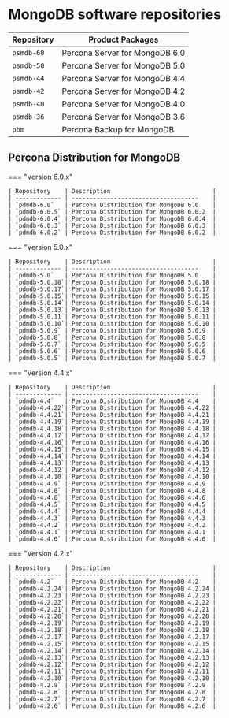 # MongoDB software repositories

| Repository    | Product Packages                        |
| ------------- | ------------------------------------    |
| `psmdb-60`    | Percona Server for MongoDB 6.0          |
| `psmdb-50`    | Percona Server for MongoDB 5.0          |
| `psmdb-44`    | Percona Server for MongoDB 4.4          |
| `psmdb-42`    | Percona Server for MongoDB 4.2          |
| `psmdb-40`    | Percona Server for MongoDB 4.0          |
| `psmdb-36`    | Percona Server for MongoDB 3.6          |
| `pbm`         | Percona Backup for MongoDB              |

## Percona Distribution for MongoDB 

=== "Version 6.0.x"

    | Repository    | Description                             |
    | ------------- | ------------------------------------    |
    | `pdmdb-6.0`   | Percona Distribution for MongoDB 6.0    |
    | `pdmdb-6.0.5` | Percona Distribution for MongoDB 6.0.2  |
    | `pdmdb-6.0.4` | Percona Distribution for MongoDB 6.0.4  |
    | `pdmdb-6.0.3` | Percona Distribution for MongoDB 6.0.3  |
    | `pdmdb-6.0.2` | Percona Distribution for MongoDB 6.0.2  |

=== "Version 5.0.x"

    | Repository    | Description                             |
    | ------------- | ------------------------------------    |
    | `pdmdb-5.0`   | Percona Distribution for MongoDB 5.0    |
    | `pdmdb-5.0.18`| Percona Distribution for MongoDB 5.0.18 |
    | `pdmdb-5.0.17`| Percona Distribution for MongoDB 5.0.17 |
    | `pdmdb-5.0.15`| Percona Distribution for MongoDB 5.0.15 |
    | `pdmdb-5.0.14`| Percona Distribution for MongoDB 5.0.14 |
    | `pdmdb-5.0.13`| Percona Distribution for MongoDB 5.0.13 |
    | `pdmdb-5.0.11`| Percona Distribution for MongoDB 5.0.11 |
    | `pdmdb-5.0.10`| Percona Distribution for MongoDB 5.0.10 |
    | `pdmdb-5.0.9` | Percona Distribution for MongoDB 5.0.9  |
    | `pdmdb-5.0.8` | Percona Distribution for MongoDB 5.0.8  |      
    | `pdmdb-5.0.7` | Percona Distribution for MongoDB 5.0.5  |
    | `pdmdb-5.0.6` | Percona Distribution for MongoDB 5.0.6  |
    | `pdmdb-5.0.5` | Percona Distribution for MongoDB 5.0.7  |

=== "Version 4.4.x"

    | Repository    | Description                             |
    | ------------- | ------------------------------------    |
    | `pdmdb-4.4`   | Percona Distribution for MongoDB 4.4    |
    | `pdmdb-4.4.22`| Percona Distribution for MongoDB 4.4.22 |
    | `pdmdb-4.4.21`| Percona Distribution for MongoDB 4.4.21 |
    | `pdmdb-4.4.19`| Percona Distribution for MongoDB 4.4.19 |
    | `pdmdb-4.4.18`| Percona Distribution for MongoDB 4.4.18 |
    | `pdmdb-4.4.17`| Percona Distribution for MongoDB 4.4.17 |
    | `pdmdb-4.4.16`| Percona Distribution for MongoDB 4.4.16 |
    | `pdmdb-4.4.15`| Percona Distribution for MongoDB 4.4.15 |
    | `pdmdb-4.4.14`| Percona Distribution for MongoDB 4.4.14 |
    | `pdmdb-4.4.13`| Percona Distribution for MongoDB 4.4.13 |
    | `pdmdb-4.4.12`| Percona Distribution for MongoDB 4.4.12 |
    | `pdmdb-4.4.10`| Percona Distribution for MongoDB 4.4.10 |
    | `pdmdb-4.4.9` | Percona Distribution for MongoDB 4.4.9  |
    | `pdmdb-4.4.8` | Percona Distribution for MongoDB 4.4.8  |
    | `pdmdb-4.4.6` | Percona Distribution for MongoDB 4.4.6  |
    | `pdmdb-4.4.5` | Percona Distribution for MongoDB 4.4.5  |
    | `pdmdb-4.4.4` | Percona Distribution for MongoDB 4.4.4  |
    | `pdmdb-4.4.3` | Percona Distribution for MongoDB 4.4.3  |
    | `pdmdb-4.4.2` | Percona Distribution for MongoDB 4.4.2  |
    | `pdmdb-4.4.1` | Percona Distribution for MongoDB 4.4.1  |
    | `pdmdb-4.4.0` | Percona Distribution for MongoDB 4.4.0  |
        
=== "Version 4.2.x"

    | Repository    | Description                             |
    | ------------- | ------------------------------------    |
    | `pdmdb-4.2`   | Percona Distribution for MongoDB 4.2    |
    | `pdmdb-4.2.24`| Percona Distribution for MongoDB 4.2.24 |
    | `pdmdb-4.2.23`| Percona Distribution for MongoDB 4.2.23 |
    | `pdmdb-4.2.22`| Percona Distribution for MongoDB 4.2.22 |
    | `pdmdb-4.2.21`| Percona Distribution for MongoDB 4.2.21 |
    | `pdmdb-4.2.20`| Percona Distribution for MongoDB 4.2.20 |
    | `pdmdb-4.2.19`| Percona Distribution for MongoDB 4.2.19 |
    | `pdmdb-4.2.18`| Percona Distribution for MongoDB 4.2.18 |
    | `pdmdb-4.2.17`| Percona Distribution for MongoDB 4.2.17 |
    | `pdmdb-4.2.15`| Percona Distribution for MongoDB 4.2.15 |
    | `pdmdb-4.2.14`| Percona Distribution for MongoDB 4.2.14 |
    | `pdmdb-4.2.13`| Percona Distribution for MongoDB 4.2.13 |
    | `pdmdb-4.2.12`| Percona Distribution for MongoDB 4.2.12 |
    | `pdmdb-4.2.11`| Percona Distribution for MongoDB 4.2.11 |
    | `pdmdb-4.2.10`| Percona Distribution for MongoDB 4.2.10 |
    | `pdmdb-4.2.9` | Percona Distribution for MongoDB 4.2.9  |
    | `pdmdb-4.2.8` | Percona Distribution for MongoDB 4.2.8  |
    | `pdmdb-4.2.7` | Percona Distribution for MongoDB 4.2.7  |
    | `pdmdb-4.2.6` | Percona Distribution for MongoDB 4.2.6  |
